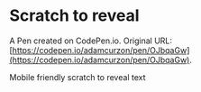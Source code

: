 # Scratch to reveal

A Pen created on CodePen.io. Original URL: [https://codepen.io/adamcurzon/pen/OJbqaGw](https://codepen.io/adamcurzon/pen/OJbqaGw).

Mobile friendly scratch to reveal text